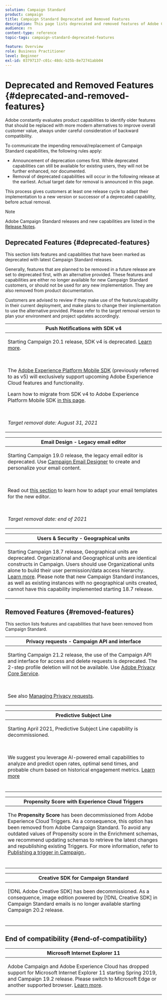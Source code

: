 ```yaml
---
solution: Campaign Standard
product: campaign
title: Campaign Standard Deprecated and Removed Features
description: This page lists deprecated and removed features of Adobe Campaign Standard.
audience: rn
content-type: reference
topic-tags: campaign-standard-deprecated-features

feature: Overview
role: Business Practitioner
level: Beginner
exl-id: 03797137-c01c-48dc-b25b-8e72741abb04
---
```

# Deprecated and Removed Features {#deprecated-and-removed-features}

Adobe constantly evaluates product capabilities to identify older features that should be replaced with more modern alternatives to improve overall customer value, always under careful consideration of backward compatibility.

To communicate the impending removal/replacement of Campaign Standard capabilities, the following rules apply:

* Announcement of deprecation comes first. While deprecated capabilities can still be available for existing users, they will not be further enhanced, nor documented. 
* Removal of deprecated capabilities will occur in the following release at the earliest. Actual target date for removal is announced in this page. 

This process gives customers at least one release cycle to adapt their implementation to a new version or successor of a deprecated capability, before actual removal. 

>[!NOTE]
>Adobe Campaign Standard releases and new capabilities are listed in the [Release Notes](../../rn/using/release-notes.md).


## Deprecated Features {#deprecated-features}

This section lists features and capabilities that have been marked as deprecated with latest Campaign Standard releases. 

Generally, features that are planned to be removed in a future release are set to deprecated first, with an alternative provided. These features and capabilities are either no longer available for new Campaign Standard customers, or should not be used for any new implementation. They are also removed from product documentation.

Customers are advised to review if they make use of the feature/capability in their current deployment, and make plans to change their implementation to use the alternative provided. Please refer to the target removal version to plan your environment and project updates accordingly.

<table> 
 <thead> 
  <tr> 
   <th> <strong>Push Notifications with SDK v4</strong><br /> </th> 
  </tr> 
 </thead> 
 <tbody> 
  <tr> 
   <td> <p> Starting Campaign 20.1 release, SDK v4 is deprecated. <a href="https://aep-sdks.gitbook.io/docs/version-4-sdk-end-of-support-faq">Learn more</a>.</p><br/>
   <p>The <a href="https://aep-sdks.gitbook.io/docs/">Adobe Experience Platform Mobile SDK</a> (previously referred to as v5) will exclusively support upcoming Adobe Experience Cloud features and functionality.</p>
   <p>Learn how to migrate from SDK v4 to Adobe Experience Platform Mobile SDK <a href="https://experienceleague.adobe.com/docs/campaign-standard/using/administrating/configuring-mobile/sdkv4-migration.html">in this page</a>.</p></br>
     <p>
     <em>Target removal date: August 31, 2021</em></p>
     </td> 
  </tr> 
 </tbody> 
</table>

<table> 
 <thead> 
  <tr> 
   <th> <strong>Email Design - Legacy email editor</strong><br /> </th> 
  </tr> 
 </thead> 
 <tbody> 
  <tr> 
   <td> <p>Starting Campaign 19.0 release, the legacy email editor is deprecated. Use <a href="https://experienceleague.adobe.com/docs/campaign-standard/using/designing-content/designing-content-in-adobe-campaign.html">Campaign Email Designer</a> to create and personalize your email content. </p></br>
   <p>Read out <a href="https://experienceleague.adobe.com/docs/campaign-standard/using/designing-content/building-email-content/using-existing-content.html">this section</a> to learn how to adapt your email templates for the new editor.</p></br>
  <p> 
  <em>Target removal date: end of 2021</em></p>
   </td> 
  </tr> 
 </tbody> 
</table>

<table> 
 <thead> 
  <tr> 
   <th> <strong>Users & Security - Geographical units</strong><br /> </th> 
  </tr> 
 </thead> 
 <tbody> 
  <tr> 
   <td> <p>Starting Campaign 18.7 release, Geographical units are deprecated. Organizational and Geographical units are identical constructs in Campaign. Users should use Organizational units alone to build their user permission/data access hierarchy. <a href="https://helpx.adobe.com/campaign/standard/administration/using/organizational-units.html">Learn more</a>. Please note that new Campaign Standard instances, as well as existing instances with no geographical units created, cannot have this capability implemented starting 18.7 release.</p>
   </td> 
  </tr> 
 </tbody> 
</table>

## Removed Features {#removed-features}

This section lists features and capabilities that have been removed from Campaign Standard.


<table> 
 <thead> 
  <tr> 
   <th> <strong>Privacy requests - Campaign API and interface</strong><br /> </th> 
  </tr> 
 </thead> 
 <tbody> 
  <tr> 
   <td> <p>Starting Campaign 21.2 release, the use of the Campaign API and interface for access and delete requests is deprecated. The 2-step profile deletion will not be available. Use  <a href="https://www.adobe.io/apis/experiencecloud/gdpr.html">Adobe Privacy Core Service</a>.</p></br>
   <p>See also <a href="https://experienceleague.adobe.com/docs/campaign-standard/using/getting-started/privacy/privacy-requests.html?lang=en">Managing Privacy requests</a>.</p>
  </td> 
  </tr> 
 </tbody> 
</table>

<table> 
 <thead> 
 <tr> 
   <th> <strong>Predictive Subject Line</strong><br /> </th> 
  </tr> 
 </thead> 
 <tbody> 
  <tr> 
   <td> <p> Starting April 2021, Predictive Subject Line capability is decommissioned.</p><br/>
   <p>We suggest you leverage AI-powered email capabilities to analyze and predict open rates, optimal send times, and probable churn based on historical engagement metrics. <a href="https://experienceleague.adobe.com/docs/campaign-standard/using/testing-and-sending/preparing-and-testing-messages/predictive.html">Learn more</a></p></br>
     </td> 
  </tr> 
  </tbody> 
</table>

<table> 
 <thead> 
  <tr> 
   <th> <strong>Propensity Score with Experience Cloud Triggers</strong><br /> </th> 
  </tr> 
 </thead> 
 <tbody> 
  <tr> 
   <td> <p>The <b>Propensity Score</b> has been decommissioned from Adobe Experience Cloud Triggers. As a consequence, this option has been removed from Adobe Campaign Standard. To avoid any outdated values of Propensity score in the Enrichment schemas, we recommend updating schemas to retrieve the latest changes and republishing existing Triggers. For more information, refer to <a href="https://experienceleague.adobe.com/docs/campaign-standard/using/integrating-with-adobe-cloud/working-with-campaign-and-triggers/using-triggers-in-campaign.html"> Publishing a trigger in Campaign </a>.
</p></br>
   </td> 
  </tr> 
 </tbody> 
</table>

<table> 
 <thead> 
  <tr> 
   <th> <strong>Creative SDK for Campaign Standard</strong><br /> </th> 
  </tr> 
 </thead> 
 <tbody> 
  <tr> 
   <td> <p>[!DNL Adobe Creative SDK] has been decommissioned. As a consequence, image edition powered by [!DNL Creative SDK] in Campaign Standard emails is no longer available starting Campaign 20.2 release.</p></br>
   </td> 
  </tr> 
 </tbody> 
</table>

## End of compatibility {#end-of-compatibility}

<table> 
 <thead> 
  <tr> 
   <th> <strong>Microsoft Internet Explorer 11</strong><br /> </th> 
  </tr> 
 </thead> 
 <tbody> 
  <tr> 
   <td> <p>Adobe Campaign and Adobe Experience Cloud has dropped support for Microsoft Internet Explorer 11 starting Spring 2019, and Campaign 19.2 release. Please switch to Microsoft Edge or another supported browser. <a href="https://experienceleague.adobe.com/docs/campaign-standard/using/administrating/about-configuration-guidelines.html">Learn more</a>.</p>
   </td> 
  </tr> 
 </tbody> 
</table>
